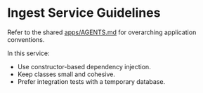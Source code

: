 # Ingest Service Guidelines

Refer to the shared [apps/AGENTS.md](../AGENTS.md) for overarching application conventions.

In this service:

- Use constructor-based dependency injection.
- Keep classes small and cohesive.
- Prefer integration tests with a temporary database.

